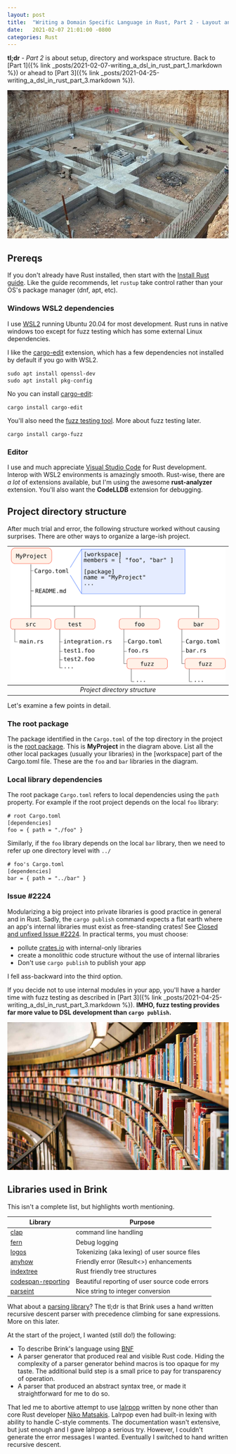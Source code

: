 ```yaml
---
layout: post
title:  "Writing a Domain Specific Language in Rust, Part 2 - Layout and Libraries"
date:   2021-02-07 21:01:00 -0800
categories: Rust
---
```


**tl;dr** - _Part 2_ is about setup, directory and workspace structure.  Back to [Part 1]({% link _posts/2021-02-07-writing_a_dsl_in_rust_part_1.markdown %}) or ahead to [Part 3]({% link _posts/2021-04-25-writing_a_dsl_in_rust_part_3.markdown %}).

![House Foundation](/images/house_foundation.jpg)

## Prereqs

If you don't already have Rust installed, then start with the [Install Rust guide](https://www.rust-lang.org/tools/install).  Like the guide recommends, let `rustup` take control rather than your OS's package manager (dnf, apt, etc).

### Windows WSL2 dependencies

I use [WSL2](https://docs.microsoft.com/en-us/windows/wsl/install-win10) running Ubuntu 20.04 for most development.  Rust runs in native windows too except for fuzz testing which has some external Linux dependencies.

I like the [cargo-edit](https://crates.io/crates/cargo-edit) extension, which has a few dependencies not installed by default if you go with WSL2.

    sudo apt install openssl-dev
    sudo apt install pkg-config

No you can install [cargo-edit](https://medium.com/r/?url=https%3A%2F%2Fcrates.io%2Fcrates%2Fcargo-edit):

    cargo install cargo-edit

You'll also need the [fuzz testing tool](https://github.com/rust-fuzz/cargo-fuzz).  More about fuzz testing later.

    cargo install cargo-fuzz

### Editor

I use and much appreciate [Visual Studio Code](https://code.visualstudio.com/) for Rust development.  Interop with WSL2 environments is amazingly smooth.  Rust-wise, there are _a lot_ of extensions available, but I'm using the awesome **rust-analyzer** extension.  You'll also want the **CodeLLDB** extension for debugging.

## Project directory structure

After much trial and error, the following structure worked without causing surprises.  There are other ways to organize a large-ish project.

| ![project directory structure diagram](/images/project_structure.svg) | 
|:--:| 
| *Project directory structure* |

Let's examine a few points in detail.

### The root package
The package identified in the `Cargo.toml` of the top directory in the project is the [root package](https://doc.rust-lang.org/cargo/reference/workspaces.html#root-package).  This is __MyProject__ in the diagram above.  List all the other local packages (usually your libraries) in the \[workspace\] part of the Cargo.toml file.  These are the `foo` and `bar` libraries in the diagram.

### Local library dependencies
The root package `Cargo.toml` refers to local dependencies using the `path` property.  For example if the root project depends on the local `foo` library:

    # root Cargo.toml
    [dependencies]
    foo = { path = "./foo" }

Similarly, if the `foo` library depends on the local `bar` library, then we need to refer up one directory level with `../`

    # foo's Cargo.toml
    [dependencies]
    bar = { path = "../bar" }

### Issue #2224
Modularizing a big project into private libraries is good practice in general and in Rust.  Sadly, the `cargo publish` command expects a flat earth where an app's internal libraries must exist as free-standing crates!  See [Closed and unfixed Issue #2224](https://github.com/rust-lang/rfcs/pull/2224).  In practical terms, you must choose:
* pollute [crates.io](https://crates.io/) with internal-only libraries
* create a monolithic code structure without the use of internal libraries
* Don't use `cargo publish` to publish your app

I fell ass-backward into the third option.

If you decide not to use internal modules in your app, you'll have a harder time with fuzz testing as described in [Part 3]({% link _posts/2021-04-25-writing_a_dsl_in_rust_part_3.markdown %}).  __IMHO, fuzz testing provides far more value to DSL development than `cargo publish`.__ 

![Library](/images/library.jpg)
## Libraries used in Brink

This isn't a complete list, but highlights worth mentioning.

|__Library__| __Purpose__ |
|-----------|-------------|
| [clap](https://docs.rs/clap) | command line handling |
| [fern](https://docs.rs/fern) | Debug logging |
| [logos](https://docs.rs/logos) | Tokenizing (aka lexing) of user source files |
| [anyhow](https://docs.rs/anyhow) | Friendly error (Result<>) enhancements |
| [indextree](https://docs.rs/indextree) | Rust friendly tree structures |
| [codespan-reporting](https://docs.rs/codespan-reporting) | Beautiful reporting of user source code errors |
| [parseint](https://docs.rs/parse_int) | Nice string to integer conversion |


What about a [parsing library](https://lib.rs/parsing)?  The tl;dr is that Brink uses a hand written recursive descent parser with precedence climbing for sane expressions.  More on this later.

At the start of the project, I wanted (still do!) the following:
* To describe Brink's language using [BNF](https://en.wikipedia.org/wiki/Backus%E2%80%93Naur_form)
* A parser generator that produced real and visible Rust code.  Hiding the complexity of a parser generator behind macros is too opaque for my taste.  The additional build step is a small price to pay for transparency of operation.
* A parser that produced an abstract syntax tree, or made it straightforward for me to do so.

That led me to abortive attempt to use [lalrpop](https://docs.rs/lalrpop) written by none other than core Rust developer [Niko Matsakis](https://github.com/nikomatsakis).  Lalrpop even had built-in lexing with ability to handle C-style comments.  The documentation wasn't extensive, but just enough and I gave lalrpop a serious try.  However, I couldn't generate the error messages I wanted.  Eventually I switched to hand written recursive descent.